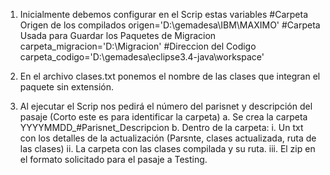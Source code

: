 1.	Inicialmente debemos configurar en el Scrip estas variables 
#Carpeta Origen de los compilados
origen='D:\gemadesa\IBM\MAXIMO'
#Carpeta Usada para Guardar los Paquetes de Migracion
carpeta_migracion='D:\Migracion'
#Direccion del Codigo
carpeta_codigo='D:\gemadesa\eclipse3.4-java\workspace'

2.	En el archivo clases.txt ponemos el nombre de las clases que integran el paquete sin extensión. 
3.	Al ejecutar el Scrip nos pedirá el número del parisnet y descripción del pasaje (Corto este es para identificar la carpeta)
a.	Se crea la carpeta  YYYYMMDD_#Parisnet_Descripcion
b.	Dentro de la carpeta:
i.	Un txt con los detalles de la actualización (Parsnte, clases actualizada, ruta de las clases)
ii.	La carpeta con las clases compilada y su ruta.
iii.	El zip en el formato solicitado para el pasaje a Testing. 
